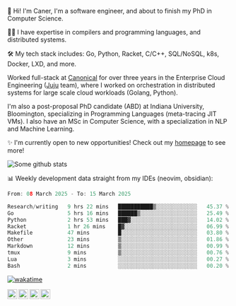 👋 Hi! I'm Caner, I'm a software engineer, and about to finish my PhD in Computer Science.

🧙‍♂️ I have expertise in compilers and programming languages, and distributed systems.

🛠️ My tech stack includes: Go, Python, Racket, C/C++, SQL/NoSQL, k8s, Docker, LXD, and more.

Worked full-stack at [Canonical](https://github.com/canonical) for over three years in the Enterprise Cloud Engineering ([Juju](https://github.com/juju/juju) team), where I worked on orchestration in distributed systems for large scale cloud workloads (Golang, Python).

I'm also a post-proposal PhD candidate (ABD) at Indiana University, Bloomington, specializing in Programming Languages (meta-tracing JIT VMs). I also have an MSc in Computer Science, with a specialization in NLP and Machine Learning.

✨ I'm currently open to new opportunities! Check out my [homepage](https://cderici.github.io/index.html) to see more!

![Some github stats](https://github-readme-stats-git-masterrstaa-rickstaa.vercel.app/api?username=cderici&show_icons=true&theme=radical&hide_border=true&hide=stars,contribs)

📊 Weekly development data straight from my IDEs (neovim, obsidian):

<!--START_SECTION:waka-->

```go
From: 08 March 2025 - To: 15 March 2025

Research/writing   9 hrs 22 mins   ███████████▒░░░░░░░░░░░░░   45.37 %
Go                 5 hrs 16 mins   ██████▒░░░░░░░░░░░░░░░░░░   25.49 %
Python             2 hrs 53 mins   ███▓░░░░░░░░░░░░░░░░░░░░░   14.02 %
Racket             1 hr 26 mins    █▓░░░░░░░░░░░░░░░░░░░░░░░   06.99 %
Makefile           47 mins         █░░░░░░░░░░░░░░░░░░░░░░░░   03.80 %
Other              23 mins         ▒░░░░░░░░░░░░░░░░░░░░░░░░   01.86 %
Markdown           12 mins         ▒░░░░░░░░░░░░░░░░░░░░░░░░   00.99 %
tmux               9 mins          ▒░░░░░░░░░░░░░░░░░░░░░░░░   00.76 %
Lua                3 mins          ░░░░░░░░░░░░░░░░░░░░░░░░░   00.27 %
Bash               2 mins          ░░░░░░░░░░░░░░░░░░░░░░░░░   00.20 %
```

<!--END_SECTION:waka-->

[![wakatime](https://wakatime.com/badge/user/afc0c5fb-feac-4830-8928-4c313fba9d55.svg)](https://wakatime.com/@afc0c5fb-feac-4830-8928-4c313fba9d55)

<a href="https://cderici.github.io/">
  <img align="left" alt="Homepage" width="22px" src="https://github.com/elax46/custom-brand-icons/blob/main/icon-svg/tabbar-home.svg" />
</a>

<a href="https://www.instagram.com/caner.derici/">
  <img align="left" alt="Instagram" width="22px" src="https://raw.githubusercontent.com/hussainweb/hussainweb/main/icons/instagram.png" />
</a>
<a href="https://twitter.com/canerderici">
  <img align="left" alt="Twitter" width="22px" src="https://upload.wikimedia.org/wikipedia/commons/6/6f/Logo_of_Twitter.svg" />
</a>
<a href="https://www.linkedin.com/in/caner-derici-0619b0aa">
  <img align="left" alt="LinkedIN" width="22px" src="https://upload.wikimedia.org/wikipedia/commons/8/81/LinkedIn_icon.svg" />
</a>





<!--
**cderici/cderici** is a ✨ _special_ ✨ repository because its `README.md` (this file) appears on your GitHub profile.

Here are some ideas to get you started:

- 🔭 I’m currently working on ...
- 🌱 I’m currently learning ...
- 👯 I’m looking to collaborate on ...
- 🤔 I’m looking for help with ...
- 💬 Ask me about ...
- 📫 How to reach me: ...
- 😄 Pronouns: ...
- ⚡ Fun fact: ...
-->
